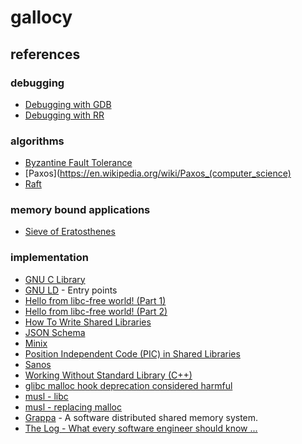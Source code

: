 # gallocy

## references

### debugging
- [Debugging with GDB](https://sourceware.org/gdb/onlinedocs/gdb/)
- [Debugging with RR](http://rr-project.org/)

### algorithms
- [Byzantine Fault Tolerance](https://en.wikipedia.org/wiki/Byzantine_fault_tolerance)
- [Paxos](https://en.wikipedia.org/wiki/Paxos_(computer_science)
- [Raft](https://raft.github.io/)

### memory bound applications
- [Sieve of Eratosthenes](https://en.wikipedia.org/wiki/Sieve_of_Eratosthenes)

### implementation
- [GNU C Library](https://www.gnu.org/software/libc/)
- [GNU LD](http://ftp.gnu.org/old-gnu/Manuals/ld-2.9.1/html_node/ld_24.html) - Entry points
- [Hello from libc-free world! (Part 1)](https://blogs.oracle.com/ksplice/entry/hello_from_a_libc_free)
- [Hello from libc-free world! (Part 2)](https://blogs.oracle.com/ksplice/entry/hello_from_a_libc_free1)
- [How To Write Shared Libraries](https://www.akkadia.org/drepper/dsohowto.pdf)
- [JSON Schema](http://json-schema.org/)
- [Minix](http://www.cise.ufl.edu/~cop4600/cgi-bin/lxr/http/source.cgi/tools/)
- [Position Independent Code (PIC) in Shared Libraries](http://eli.thegreenplace.net/2011/11/03/position-independent-code-pic-in-shared-libraries/)
- [Sanos](http://www.jbox.dk/sanos/)
- [Working Without Standard Library (C++)](http://www.avabodh.com/cxxin/nostdlib.html)
- [glibc malloc hook deprecation considered harmful](https://sourceware.org/ml/libc-alpha/2011-07/msg00136.html)
- [musl - libc](http://www.musl-libc.org/)
- [musl - replacing malloc](http://www.openwall.com/lists/musl/2014/08/08/11)
- [Grappa](http://grappa.io/) - A software distributed shared memory system.
- [The Log - What every software engineer should know ...](https://engineering.linkedin.com/distributed-systems/log-what-every-software-engineer-should-know-about-real-time-datas-unifying)
